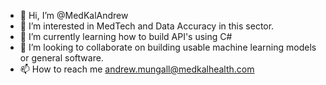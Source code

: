 - 👋 Hi, I’m @MedKalAndrew
- 👀 I’m interested in MedTech and Data Accuracy in this sector.
- 🌱 I’m currently learning how to build API's using C#
- 💞️ I’m looking to collaborate on building usable machine learning models or general software.
- 📫 How to reach me andrew.mungall@medkalhealth.com

<!---
MedKalAndrew/MedKalAndrew is a ✨ special ✨ repository because its `README.md` (this file) appears on your GitHub profile.
You can click the Preview link to take a look at your changes.
--->
